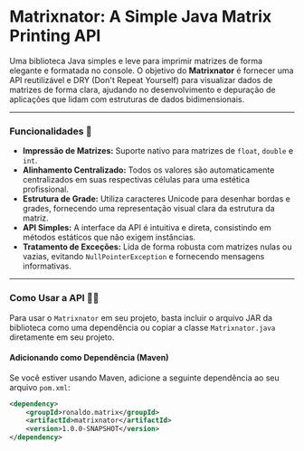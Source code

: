 # Matrixnator: A Simple Java Matrix Printing API

Uma biblioteca Java simples e leve para imprimir matrizes de forma elegante e formatada no console. O objetivo do **Matrixnator** é fornecer uma API reutilizável e DRY (Don't Repeat Yourself) para visualizar dados de matrizes de forma clara, ajudando no desenvolvimento e depuração de aplicações que lidam com estruturas de dados bidimensionais.

---

### Funcionalidades 🚀

-   **Impressão de Matrizes:** Suporte nativo para matrizes de `float`, `double` e `int`.
-   **Alinhamento Centralizado:** Todos os valores são automaticamente centralizados em suas respectivas células para uma estética profissional.
-   **Estrutura de Grade:** Utiliza caracteres Unicode para desenhar bordas e grades, fornecendo uma representação visual clara da estrutura da matriz.
-   **API Simples:** A interface da API é intuitiva e direta, consistindo em métodos estáticos que não exigem instâncias.
-   **Tratamento de Exceções:** Lida de forma robusta com matrizes nulas ou vazias, evitando `NullPointerException` e fornecendo mensagens informativas.

---

### Como Usar a API 🧑‍💻

Para usar o `Matrixnator` em seu projeto, basta incluir o arquivo JAR da biblioteca como uma dependência ou copiar a classe `Matrixnator.java` diretamente em seu projeto.

#### Adicionando como Dependência (Maven)

Se você estiver usando Maven, adicione a seguinte dependência ao seu arquivo `pom.xml`:

```xml
<dependency>
    <groupId>ronaldo.matrix</groupId>
    <artifactId>matrixnator</artifactId>
    <version>1.0.0-SNAPSHOT</version>
</dependency>

